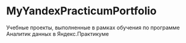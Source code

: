 # MyYandexPracticumPortfolio
Учебные проекты, выполненные в рамках обучения по программе Аналитик данных в Яндекс.Практикуме

